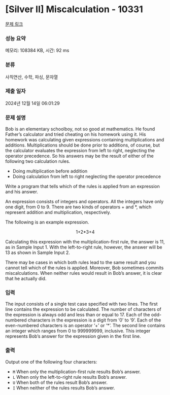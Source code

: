 # [Silver II] Miscalculation - 10331 

[문제 링크](https://www.acmicpc.net/problem/10331) 

### 성능 요약

메모리: 108384 KB, 시간: 92 ms

### 분류

사칙연산, 수학, 파싱, 문자열

### 제출 일자

2024년 12월 14일 06:01:29

### 문제 설명

<p>Bob is an elementary schoolboy, not so good at mathematics. He found Father’s calculator and tried cheating on his homework using it. His homework was calculating given expressions containing multiplications and additions. Multiplications should be done prior to additions, of course, but the calculator evaluates the expression from left to right, neglecting the operator precedence. So his answers may be the result of either of the following two calculation rules.</p>

<ul>
	<li>Doing multiplication before addition</li>
	<li>Doing calculation from left to right neglecting the operator precedence</li>
</ul>

<p>Write a program that tells which of the rules is applied from an expression and his answer.</p>

<p>An expression consists of integers and operators. All the integers have only one digit, from 0 to 9. There are two kinds of operators + and *, which represent addition and multiplication, respectively.</p>

<p>The following is an example expression.</p>

<p style="text-align: center;">1+2*3+4</p>

<p>Calculating this expression with the multiplication-first rule, the answer is 11, as in Sample Input 1. With the left-to-right rule, however, the answer will be 13 as shown in Sample Input 2.</p>

<p>There may be cases in which both rules lead to the same result and you cannot tell which of the rules is applied. Moreover, Bob sometimes commits miscalculations. When neither rules would result in Bob’s answer, it is clear that he actually did.</p>

### 입력 

 <p>The input consists of a single test case specified with two lines. The first line contains the expression to be calculated. The number of characters of the expression is always odd and less than or equal to 17. Each of the odd-numbered characters in the expression is a digit from ‘0’ to ‘9’. Each of the even-numbered characters is an operator ‘+’ or ‘*’. The second line contains an integer which ranges from 0 to 999999999, inclusive. This integer represents Bob’s answer for the expression given in the first line.</p>

### 출력 

 <p>Output one of the following four characters:</p>

<ul>
	<li><code>M</code> When only the multiplication-first rule results Bob’s answer.</li>
	<li><code>L</code> When only the left-to-right rule results Bob’s answer.</li>
	<li><code>U</code> When both of the rules result Bob’s answer.</li>
	<li><code>I</code> When neither of the rules results Bob’s answer.</li>
</ul>

